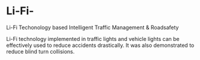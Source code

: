 # Li-Fi-
Li-Fi Techonology based Intelligent Traffic Management & Roadsafety

Li-Fi technology implemented in traffic lights and vehicle lights can be effectively used to reduce accidents drastically. It was also demonstrated to reduce blind turn collisions.
